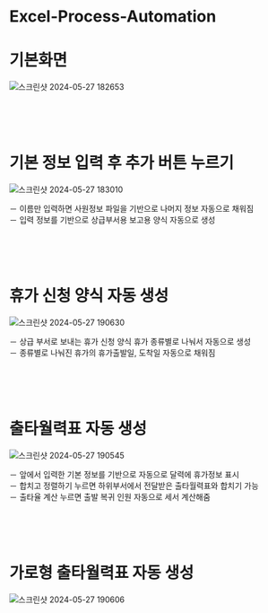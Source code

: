 # Excel-Process-Automation

# 기본화면
![스크린샷 2024-05-27 182653](https://github.com/IAMNOTAHUMANBEING/Excel-Process-Automation/assets/60809568/99665ce1-179c-4586-a0b0-56dbdbb6409c)

<br><br><br>
# 기본 정보 입력 후 추가 버튼 누르기
![스크린샷 2024-05-27 183010](https://github.com/IAMNOTAHUMANBEING/Excel-Process-Automation/assets/60809568/ca2e6834-0eab-40b1-8a42-4aca26dab018)

－ 이름만 입력하면 사원정보 파일을 기반으로 나머지 정보 자동으로 채워짐<br>
－ 입력 정보를 기반으로 상급부서용 보고용 양식 자동으로 생성<br>

<br><br><br>
# 휴가 신청 양식 자동 생성
![스크린샷 2024-05-27 190630](https://github.com/IAMNOTAHUMANBEING/Excel-Process-Automation/assets/60809568/aa443d1a-df57-4c76-8933-cb972728e7c4)

－ 상급 부서로 보내는 휴가 신청 양식 휴가 종류별로 나눠서 자동으로 생성<br>
－ 종류별로 나눠진 휴가의 휴가출발일, 도착일 자동으로 채워짐 <br>

<br><br><br>
# 출타월력표 자동 생성
![스크린샷 2024-05-27 190545](https://github.com/IAMNOTAHUMANBEING/Excel-Process-Automation/assets/60809568/f2d1ef1c-22fb-4330-8b2d-d5a6810f547c)

－ 앞에서 입력한 기본 정보를 기반으로 자동으로 달력에 휴가정보 표시<br>
－ 합치고 정렬하기 누르면 하위부서에서 전달받은 출타월력표와 합치기 가능<br>
－ 출타율 계산 누르면 출발 복귀 인원 자동으로 세서 계산해줌<br>

<br><br><br>
# 가로형 출타월력표 자동 생성
![스크린샷 2024-05-27 190606](https://github.com/IAMNOTAHUMANBEING/Excel-Process-Automation/assets/60809568/2a897c43-bb2a-4c9e-9665-3b04da3ada44)
